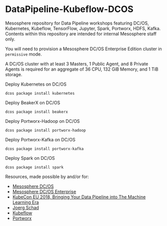 # DataPipeline-Kubeflow-DCOS
Mesosphere repository for Data Pipeline workshops featuring DC/OS, Kubernetes, Kubeflow, TensorFlow, Jupyter, Spark, Portworx, HDFS, Kafka. Contents within this repository are intended for internal Mesosphere staff only.

You will need to provision a Mesosphere DC/OS Enterprise Edition cluster in `permissive` mode.

A DC/OS cluster with at least 3 Masters, 1 Public Agent, and 8 Private Agents is required for an aggregate of 36 CPU, 132 GiB Memory, and 1 TiB storage.

Deploy Kubernetes on DC/OS
```
dcos package install kubernetes
```

Deploy BeakerX on DC/OS
```
dcos package install beakerx
```

Deploy Portworx-Hadoop on DC/OS
```
dcos package install portworx-hadoop
```

Deploy Portworx-Kafka on DC/OS
```
dcos package install portworx-kafka
```

Deploy Spark on DC/OS
```
dcos package install spark
```



Resources, made possible by and/or for:
* [Mesosphere DC/OS](https://dcos.io)
* [Mesosphere DC/OS Enterprise](https://mesosphere.com/product)
* [KubeCon EU 2018, Bringing Your Data Pipeline into The Machine Learning Era](https://www.youtube.com/watch?v=f_-3rQoudnc)
* [Joerg Schad](https://github.com/joerg84)
* [Kubeflow](https://www.kubeflow.org/docs/about/user_guide/)
* [Portworx](https://www.portworx.com)

